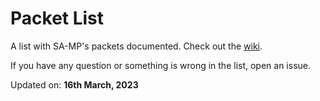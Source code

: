 # Packet List

A list with SA-MP's packets documented. Check out the [wiki](https://github.com/Brunoo16/samp-packet-list/wiki).

If you have any question or something is wrong in the list, open an issue.

Updated on: **16th March, 2023**
